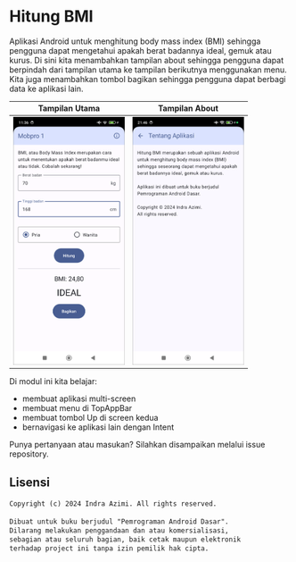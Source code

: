 # Hitung BMI

Aplikasi Android untuk menghitung body mass index (BMI) sehingga pengguna dapat mengetahui apakah berat badannya ideal, gemuk atau kurus. Di sini kita menambahkan tampilan about sehingga pengguna dapat berpindah dari tampilan utama ke tampilan berikutnya menggunakan menu. Kita juga menambahkan tombol bagikan sehingga pengguna dapat berbagi data ke aplikasi lain.

| Tampilan Utama                               | Tampilan About                                |
|----------------------------------------------|-----------------------------------------------|
| <img src="screenshots/main.png" width="200"> | <img src="screenshots/about.png" width="200"> |

Di modul ini kita belajar:
- membuat aplikasi multi-screen
- membuat menu di TopAppBar
- membuat tombol Up di screen kedua
- bernavigasi ke aplikasi lain dengan Intent

Punya pertanyaan atau masukan? Silahkan disampaikan melalui issue repository.

## Lisensi

    Copyright (c) 2024 Indra Azimi. All rights reserved.

    Dibuat untuk buku berjudul "Pemrograman Android Dasar".
    Dilarang melakukan penggandaan dan atau komersialisasi,
    sebagian atau seluruh bagian, baik cetak maupun elektronik
    terhadap project ini tanpa izin pemilik hak cipta.